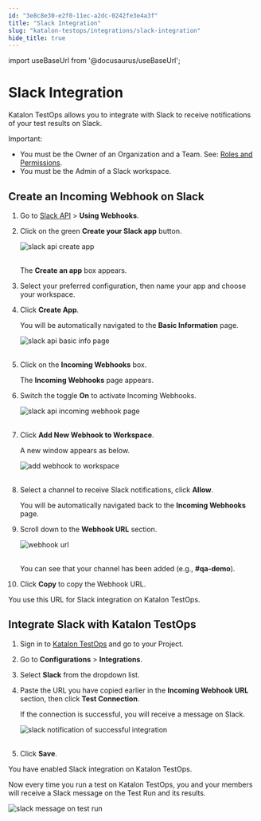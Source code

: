 ```yaml
---
id: "3e8c8e30-e2f0-11ec-a2dc-0242fe3e4a3f"
title: "Slack Integration"
slug: "katalon-testops/integrations/slack-integration"
hide_title: true
---
```

import useBaseUrl from '@docusaurus/useBaseUrl';


# <a id="id" class="anchor_top_offset"/><a id="ariaid-title1" class="anchor_top_offset"/>Slack Integration

<p xmlns="http://www.w3.org/1999/xhtml" className="p">Katalon TestOps allows you to integrate with Slack to receive notifications of your test results on Slack.</p> 
<div xmlns="http://www.w3.org/1999/xhtml" className="note important note_important"><span className="note__title">Important:</span> 
  <ul className="ul"><li className="li">You must be the Owner of an Organization and a Team. See: <a className="xref" href="/docs/katalon-testops/get-started/roles-and-permissions">Roles and Permissions</a>.</li><li className="li">You must be the Admin of a Slack workspace.</li></ul>
</div>
    

## <a id="id_1" class="anchor_top_offset"/>Create an Incoming Webhook on Slack

    
      
<ol xmlns="http://www.w3.org/1999/xhtml" className="ol">   <li className="li">     <p className="p">Go to <a className="xref j-external-link" href="https://api.slack.com/messaging/webhooks" target="_blank">Slack         API</a> &gt; <strong className="ph b">Using Webhooks</strong>.</p>   </li>   <li className="li">     <p className="p">Click on the green <strong className="ph b">Create your Slack app</strong>       button.</p>     <p className="p">       <img className="image" src={useBaseUrl("https://github.com/katalon-studio/docs-images/raw/master/katalon-analytics/docs/testops-revamp-oct-slack-integration/slack-step1-create-apps.png")} alt="slack api create app" /><br /><br />     </p>     <p className="p">The <strong className="ph b">Create an app</strong> box appears.</p>   </li>   <li className="li">     <p className="p">Select your preferred configuration, then name your app and       choose your workspace.</p>   </li>   <li className="li">     <p className="p">Click <strong className="ph b">Create App</strong>.</p>     <p className="p">You will be automatically navigated to the <strong className="ph b">Basic         Information</strong> page.</p>     <p className="p">       <img className="image" src={useBaseUrl("https://github.com/katalon-studio/docs-images/raw/master/katalon-analytics/docs/testops-revamp-oct-slack-integration/slack-step4-basic-info.png")} alt="slack api basic info page" /><br /><br />     </p>   </li>   <li className="li">     <p className="p">Click on the <strong className="ph b">Incoming Webhooks</strong> box.</p>     <p className="p">The <strong className="ph b">Incoming Webhooks</strong> page appears.</p>   </li>   <li className="li">     <p className="p">Switch the toggle <strong className="ph b">On</strong> to activate Incoming       Webhooks.</p>     <p className="p">       <img className="image" src={useBaseUrl("https://github.com/katalon-studio/docs-images/raw/master/katalon-analytics/docs/testops-revamp-oct-slack-integration/slack-step5-activate-incoming-webhook.png")} alt="slack api incoming webhook page" /><br /><br />     </p>   </li>   <li className="li">     <p className="p">Click <strong className="ph b">Add New Webhook to Workspace</strong>.</p>     <p className="p">A new window appears as below.</p>     <p className="p">       <img className="image" src={useBaseUrl("https://github.com/katalon-studio/docs-images/raw/master/katalon-analytics/docs/testops-revamp-oct-slack-integration/slack-step5-allow-webhook-on-slack.png")} alt="add webhook to workspace" /><br /><br />     </p>   </li>   <li className="li">     <p className="p">Select a channel to receive Slack notifications, click       <strong className="ph b">Allow</strong>.</p>     <p className="p">You will be automatically navigated back to the <strong className="ph b">Incoming         Webhooks</strong> page.</p>   </li>   <li className="li">     <p className="p">Scroll down to the <strong className="ph b">Webhook URL</strong> section.</p>     <p className="p">       <img className="image" src={useBaseUrl("https://github.com/katalon-studio/docs-images/raw/master/katalon-analytics/docs/testops-revamp-oct-slack-integration/slack-step6-add-webhook.png")} alt="webhook url" /><br /><br />     </p>     <p className="p">You can see that your channel has been added (e.g.,       <strong className="ph b">#qa-demo</strong>).</p>   </li>   <li className="li">     <p className="p">Click <strong className="ph b">Copy</strong> to copy the Webhook URL.</p>   </li> </ol> 
      
<p xmlns="http://www.w3.org/1999/xhtml" className="p">You use this URL for Slack integration on Katalon TestOps.</p> 
    
  
    

## <a id="id_2" class="anchor_top_offset"/>Integrate Slack with Katalon TestOps

    
      
<ol xmlns="http://www.w3.org/1999/xhtml" className="ol">   <li className="li">     <p className="p">Sign in to <a className="xref j-external-link" href="https://testops.katalon.io/login" target="_blank">Katalon         TestOps</a> and go to your Project.</p>   </li>   <li className="li">     <p className="p">Go to <strong className="ph b">Configurations</strong> &gt;       <strong className="ph b">Integrations</strong>.</p>   </li>   <li className="li">     <p className="p">Select <strong className="ph b">Slack</strong> from the dropdown list.</p>   </li>   <li className="li">     <p className="p">Paste the URL you have copied earlier in the <strong className="ph b">Incoming         Webhook URL</strong> section, then click <strong className="ph b">Test         Connection</strong>.</p>     <p className="p">If the connection is successful, you will receive a message on       Slack.</p>     <p className="p">       <img className="image" src={useBaseUrl("https://github.com/katalon-studio/docs-images/raw/master/katalon-analytics/docs/testops-revamp-oct-slack-integration/slack-step9-receive-slack-noti.png")} alt="slack notification of successful integration" /><br /><br />     </p>   </li>   <li className="li">     <p className="p">Click <strong className="ph b">Save</strong>.</p>   </li> </ol> 
      
<p xmlns="http://www.w3.org/1999/xhtml" className="p">You have enabled Slack integration on Katalon TestOps.</p> 
      
<p xmlns="http://www.w3.org/1999/xhtml" className="p">Now every time you run a test on Katalon TestOps, you and your   members will receive a Slack message on the Test Run and its   results.</p> 
      
<p xmlns="http://www.w3.org/1999/xhtml" className="p">   <img className="image" src={useBaseUrl("https://github.com/katalon-studio/docs-images/raw/master/katalon-analytics/docs/slack-integration/kt_slack_test_run.png")} alt="slack message on test run" /><br /><br /> </p> 
    
  
